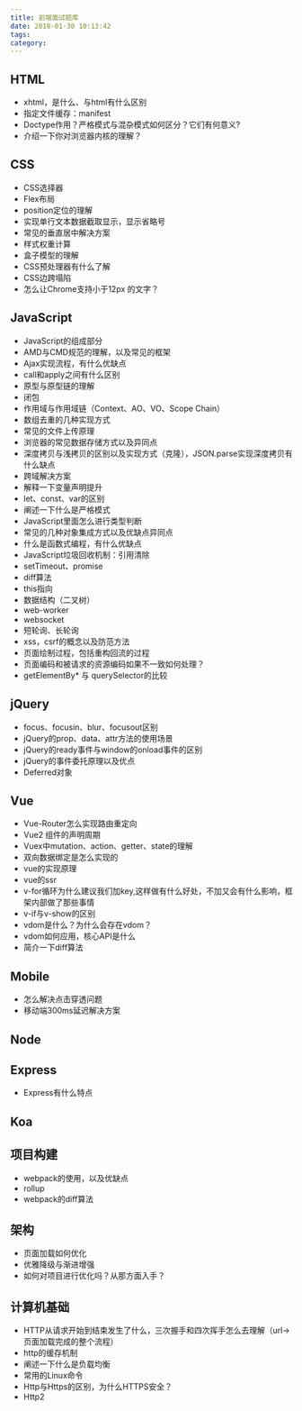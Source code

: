 ```yaml
---
title: 前端面试题库
date: 2018-01-30 10:13:42
tags:
category:
---
```


## HTML
 - xhtml，是什么、与html有什么区别
 - 指定文件缓存：manifest
 - Doctype作用？严格模式与混杂模式如何区分？它们有何意义?
 - 介绍一下你对浏览器内核的理解？

## CSS
 - CSS选择器
 - Flex布局
 - position定位的理解
 - 实现单行文本数据截取显示，显示省略号
 - 常见的垂直居中解决方案
 - 样式权重计算
 - 盒子模型的理解
 - CSS预处理器有什么了解
 - CSS边跨塌陷
 - 怎么让Chrome支持小于12px 的文字？

## JavaScript
 - JavaScript的组成部分
 - AMD与CMD规范的理解，以及常见的框架
 - Ajax实现流程，有什么优缺点
 - call和apply之间有什么区别
 - 原型与原型链的理解
 - 闭包
 - 作用域与作用域链（Context、AO、VO、Scope Chain）
 - 数组去重的几种实现方式
 - 常见的文件上传原理
 - 浏览器的常见数据存储方式以及异同点
 - 深度拷贝与浅拷贝的区别以及实现方式（克隆），JSON.parse实现深度拷贝有什么缺点
 - 跨域解决方案
 - 解释一下变量声明提升
 - let、const、var的区别
 - 阐述一下什么是严格模式
 - JavaScript里面怎么进行类型判断
 - 常见的几种对象集成方式以及优缺点异同点
 - 什么是函数式编程，有什么优缺点
 - JavaScript垃圾回收机制：引用清除
 - setTimeout、promise
 - diff算法
 - this指向
 - 数据结构（二叉树）
 - web-worker
 - websocket
 - 短轮询、长轮询
 - xss，csrf的概念以及防范方法
 - 页面绘制过程，包括重构回流的过程
 - 页面编码和被请求的资源编码如果不一致如何处理？
 - getElementBy* 与 querySelector的比较

## jQuery
 - focus、focusin、blur、focusout区别
 - jQuery的prop、data、attr方法的使用场景
 - jQuery的ready事件与window的onload事件的区别
 - jQuery的事件委托原理以及优点
 - Deferred对象

## Vue
 - Vue-Router怎么实现路由重定向
 - Vue2 组件的声明周期
 - Vuex中mutation、action、getter、state的理解
 - 双向数据绑定是怎么实现的
 - vue的实现原理
 - vue的ssr
 - v-for循环为什么建议我们加key,这样做有什么好处，不加又会有什么影响，框架内部做了那些事情
 - v-if与v-show的区别
 - vdom是什么？为什么会存在vdom？
 - vdom如何应用，核心API是什么
 - 简介一下diff算法

## Mobile
 - 怎么解决点击穿透问题
 - 移动端300ms延迟解决方案

## Node

## Express
 - Express有什么特点

## Koa

## 项目构建
 - webpack的使用，以及优缺点
 - rollup
 - webpack的diff算法

## 架构
 - 页面加载如何优化
 - 优雅降级与渐进增强
 - 如何对项目进行优化吗？从那方面入手？

## 计算机基础
 - HTTP从请求开始到结束发生了什么，三次握手和四次挥手怎么去理解（url->页面加载完成的整个流程）
 - http的缓存机制
 - 阐述一下什么是负载均衡
 - 常用的Linux命令
 - Http与Https的区别，为什么HTTPS安全？
 - Http2

